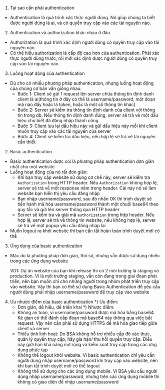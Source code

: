 1. Tại sao cần phải authentication
- Authentication là quá trình xác thức người dùng. Nó giúp chúng ta biết được người dùng là ai, và có quyền truy cập vào các tài nguyên nào.
2. Authentication và authorization khác nhau ở đâu
- Authorization là quá trình xác định người dùng có quyền truy cập vào tài nguyên nào. 
- Có thể hiểu authorization là cấp độ cao hơn của authentication. Phải xác thực người dùng trước, rồi mới xác định được người dùng có quyền truy cập vào tài nguyên nào.
3. Luồng hoạt động của authentication
- Dù cho có nhiều phương pháp authentication, nhưng luồng hoạt động của chúng cơ bản vẫn giống nhau:
    + Bước 1: Client sẽ gửi 1 request lên server chứa thông tin định danh client là ai(thông tin ở đây có thể là username/password, một đoạn mã nào đấy hoặc là token, hoặc là một số thông tin khác)
    + Bước 2: Server sẽ kiểm tra thông tin định danh của client với thông tin trong db. Nếu thông tin định danh đúng, server sẽ trả về một dấu hiệu cho biết đã đăng nhập thành công
    + Bước 3: Client lưu lại dấu hiệu này và gửi dấu hiệu này mỗi khi client muốn truy cập vào cấc tài nguyên của server
    + Bước 4: Client sẽ kiểm tra dấu hiệu, nếu hợp lệ sẽ trả về tài nguyên cần thiết
2. Basic authentication
- Basic authentication được coi là phương pháp authentication đơn giản nhất cho một website
- Luồng hoạt động của nó rất đơn giản:
    + Khi bạn truy cập website sử dụng cơ chế này, server sẽ kiểm tra `Authorization` trong HTTP header. Nếu `Authorization` không hợp lệ, server sẽ trả về một response nằm trong header. Cái này nó sẽ làm website bạn hiển thị yêu cầu đăng nhập
    + Bạn nhập username/password, sau đó nhấn OK thì trình duyệt sẽ tiến hành mã hóa username/password thành một chuỗi base64 theo quy tắc và gửi lên server thông qua HTTP header
    + Server sẽ kểm tra và giải mã `authorization` trong http header. Nếu hợp lệ, server sẽ trả về thông tin website, nếu không hợp lệ, server sẽ trả về một popup yêu cầu đăng nhập lại
- Muốn logout ra khỏi website thì bạn cần tắt hoàn toàn trình duyệt mới có thể
3. Ứng dụng của basic authentication
- Mặc dù là phương pháp đơn giản, thô sơ, nhưng vẫn được sử dụng nhiều trong các ứng dụng website

    VD1: Dự án website của bạn khi release thì có 2 môi trường là staging và production. Vì là môi trường staging, vẫn còn đang trong giai đoạn phát triển, nên bạn muốn chỉ cho những người trong nhóm phát triển truy cập vào website. Vậy thì bạn có thể sử dụng Basic Authentication để yêu cầu người dùng phải nhập username/password để truy cập vào website
4. Ưu nhược điểm của basic authentication
*) Ưu điểm:
    - Đơn giản, dễ hiểu, dễ triển khai
*) Nhược điểm:
    - Không an toàn, vì username/password được mã hóa bằng base64. Kẻ gian có thể đánh cắp đoạn mã base64 này thông qua việc bắt request. Vậy nên cần phải sử dụng HTTPS để mã hóa giao tiếp giữa client và server
    - Thiếu tính linh hoạt: Do BSA không hỗ trợ nhiều cấp độ xác thực, quản lý quyền truy cập, hãy gia hạn/ thu hồi quyền truy cập. Điều này giới hạn khả năng mở rộng và kiểm soát truy cập trong các ứng dụng phức tạp
    - Không thể logout khỏi website. Vì basic authentication chỉ yêu cần người dùng nhập username/password khi truy cập vào website, nên khi bạn tắt trình duyệt mới có thể logout
    - Không thể sử dụng cho các ứng dụng mobile. Vì BSA yêu cầu người dùng nhập username/password, nhưng trên các ứng dụng mobile thì không có giao diện để nhập username/password
